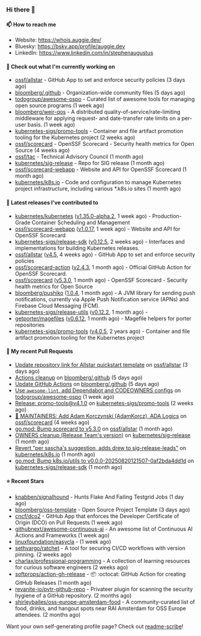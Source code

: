 ### Hi there 👋

#### 📫 How to reach me

- Website: https://whois.auggie.dev/
- Bluesky: https://bsky.app/profile/auggie.dev
- LinkedIn: https://www.linkedin.com/in/stephenaugustus

#### 👷 Check out what I'm currently working on

- [ossf/allstar](https://github.com/ossf/allstar) - GitHub App to set and enforce security policies (3 days ago)
- [bloomberg/.github](https://github.com/bloomberg/.github) - Organization-wide community files (5 days ago)
- [todogroup/awesome-ospo](https://github.com/todogroup/awesome-ospo) - Curated list of awesome tools for managing open source programs (1 week ago)
- [bloomberg/weir-qos](https://github.com/bloomberg/weir-qos) - A distributed quality-of-service/rate-limiting middleware for applying request- and date-transfer rate limits on a per-user basis. (1 week ago)
- [kubernetes-sigs/promo-tools](https://github.com/kubernetes-sigs/promo-tools) - Container and file artifact promotion tooling for the Kubernetes project (2 weeks ago)
- [ossf/scorecard](https://github.com/ossf/scorecard) - OpenSSF Scorecard - Security health metrics for Open Source (4 weeks ago)
- [ossf/tac](https://github.com/ossf/tac) - Technical Advisory Council (1 month ago)
- [kubernetes/sig-release](https://github.com/kubernetes/sig-release) - Repo for SIG release (1 month ago)
- [ossf/scorecard-webapp](https://github.com/ossf/scorecard-webapp) - Website and API for OpenSSF Scorecard (1 month ago)
- [kubernetes/k8s.io](https://github.com/kubernetes/k8s.io) - Code and configuration to manage Kubernetes project infrastructure, including various *.k8s.io sites (1 month ago)

#### 🔭 Latest releases I've contributed to

- [kubernetes/kubernetes](https://github.com/kubernetes/kubernetes) ([v1.35.0-alpha.2](https://github.com/kubernetes/kubernetes/releases/tag/v1.35.0-alpha.2), 1 week ago) - Production-Grade Container Scheduling and Management
- [ossf/scorecard-webapp](https://github.com/ossf/scorecard-webapp) ([v1.0.17](https://github.com/ossf/scorecard-webapp/releases/tag/v1.0.17), 1 week ago) - Website and API for OpenSSF Scorecard
- [kubernetes-sigs/release-sdk](https://github.com/kubernetes-sigs/release-sdk) ([v0.12.5](https://github.com/kubernetes-sigs/release-sdk/releases/tag/v0.12.5), 2 weeks ago) - Interfaces and implementations for building Kubernetes releases.
- [ossf/allstar](https://github.com/ossf/allstar) ([v4.5](https://github.com/ossf/allstar/releases/tag/v4.5), 4 weeks ago) - GitHub App to set and enforce security policies
- [ossf/scorecard-action](https://github.com/ossf/scorecard-action) ([v2.4.3](https://github.com/ossf/scorecard-action/releases/tag/v2.4.3), 1 month ago) - Official GitHub Action for OpenSSF Scorecard.
- [ossf/scorecard](https://github.com/ossf/scorecard) ([v5.3.0](https://github.com/ossf/scorecard/releases/tag/v5.3.0), 1 month ago) - OpenSSF Scorecard - Security health metrics for Open Source
- [bloomberg/pushiko](https://github.com/bloomberg/pushiko) ([1.0.4](https://github.com/bloomberg/pushiko/releases/tag/1.0.4), 1 month ago) - A JVM library for sending push notifications, currently via Apple Push Notification service (APNs) and Firebase Cloud Messaging (FCM).
- [kubernetes-sigs/release-utils](https://github.com/kubernetes-sigs/release-utils) ([v0.12.2](https://github.com/kubernetes-sigs/release-utils/releases/tag/v0.12.2), 1 month ago) - 
- [getporter/magefiles](https://github.com/getporter/magefiles) ([v0.6.12](https://github.com/getporter/magefiles/releases/tag/v0.6.12), 1 month ago) - Magefile helpers for porter repositories
- [kubernetes-sigs/promo-tools](https://github.com/kubernetes-sigs/promo-tools) ([v4.0.5](https://github.com/kubernetes-sigs/promo-tools/releases/tag/v4.0.5), 2 years ago) - Container and file artifact promotion tooling for the Kubernetes project

#### 🔨 My recent Pull Requests

- [Update repository link for Allstar quickstart template](https://github.com/ossf/allstar/pull/751) on [ossf/allstar](https://github.com/ossf/allstar) (3 days ago)
- [Actions cleanup](https://github.com/bloomberg/.github/pull/61) on [bloomberg/.github](https://github.com/bloomberg/.github) (5 days ago)
- [Update GitHub Actions](https://github.com/bloomberg/.github/pull/60) on [bloomberg/.github](https://github.com/bloomberg/.github) (5 days ago)
- [Use `awesome-lint`, add Dependabot and CODEOWNERS configs](https://github.com/todogroup/awesome-ospo/pull/76) on [todogroup/awesome-ospo](https://github.com/todogroup/awesome-ospo) (1 week ago)
- [Release: promo-tools@v4.1.0](https://github.com/kubernetes-sigs/promo-tools/pull/1633) on [kubernetes-sigs/promo-tools](https://github.com/kubernetes-sigs/promo-tools) (2 weeks ago)
- [:seedling: MAINTAINERS: Add Adam Korczynski (AdamKorcz), ADA Logics](https://github.com/ossf/scorecard/pull/4808) on [ossf/scorecard](https://github.com/ossf/scorecard) (4 weeks ago)
- [go.mod: Bump scorecard to v5.3.0](https://github.com/ossf/allstar/pull/740) on [ossf/allstar](https://github.com/ossf/allstar) (1 month ago)
- [OWNERS cleanup (Release Team&#39;s version)](https://github.com/kubernetes/sig-release/pull/2865) on [kubernetes/sig-release](https://github.com/kubernetes/sig-release) (1 month ago)
- [Revert &#34;per sascha&#39;s suggestion, adds drew to sig-release-leads&#34;](https://github.com/kubernetes/k8s.io/pull/8503) on [kubernetes/k8s.io](https://github.com/kubernetes/k8s.io) (1 month ago)
- [go.mod: Bump k8s.io/utils to v0.0.0-20250820121507-0af2bda4dd1d](https://github.com/kubernetes-sigs/release-sdk/pull/470) on [kubernetes-sigs/release-sdk](https://github.com/kubernetes-sigs/release-sdk) (1 month ago)

#### ⭐ Recent Stars

- [knabben/signalhound](https://github.com/knabben/signalhound) - Hunts Flake And Failing Testgrid Jobs  (1 day ago)
- [bloomberg/oss-template](https://github.com/bloomberg/oss-template) - Open Source Project Template (3 days ago)
- [cncf/dco2](https://github.com/cncf/dco2) - GitHub App that enforces the Developer Certificate of Origin (DCO) on Pull Requests (1 week ago)
- [githubnext/awesome-continuous-ai](https://github.com/githubnext/awesome-continuous-ai) - An awesome list of Continuous AI Actions and Frameworks (1 week ago)
- [linuxfoundation/easycla](https://github.com/linuxfoundation/easycla) -  (1 week ago)
- [sethvargo/ratchet](https://github.com/sethvargo/ratchet) - A tool for securing CI/CD workflows with version pinning. (2 weeks ago)
- [charlax/professional-programming](https://github.com/charlax/professional-programming) - A collection of learning resources for curious software engineers (2 weeks ago)
- [softprops/action-gh-release](https://github.com/softprops/action-gh-release) - 📦 :octocat: GitHub Action for creating GitHub Releases (1 month ago)
- [revanite-io/pvtr-github-repo](https://github.com/revanite-io/pvtr-github-repo) - Privateer plugin for scanning the security hygiene of a GitHub repository. (2 months ago)
- [shirleybailes/oss-europe-amsterdam-food](https://github.com/shirleybailes/oss-europe-amsterdam-food) - A community-curated list of food, drinks, and hangout spots near RAI Amsterdam for OSS Europe attendees. (2 months ago)



Want your own self-generating profile page? Check out [readme-scribe](https://github.com/muesli/readme-scribe)!
